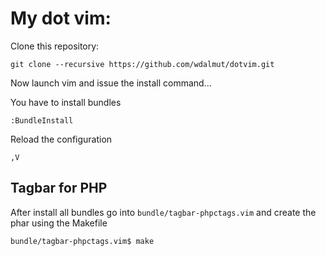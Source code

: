 # My dot vim:

Clone this repository:

```
git clone --recursive https://github.com/wdalmut/dotvim.git
```

Now launch vim and issue the install command...

You have to install bundles

```
:BundleInstall
```

Reload the configuration

```
,V
```

## Tagbar for PHP

After install all bundles go into `bundle/tagbar-phpctags.vim` and create the phar using the Makefile

```
bundle/tagbar-phpctags.vim$ make

```

